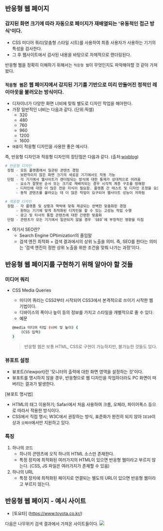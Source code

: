 ## 반응형 웹 페이지
### 감지된 화면 크기에 따라 자동으로 페이지가 재배열되는 '유동적인 접근 방식'이다.
- CSS 미디어 쿼리(맞춤형 스타일 시트)를 사용하여 최종 사용자가 사용하는 기기의 특성을 검사한다.
- 그 후 웹사이트에서 검사된 내용을 바탕으로 자체적으로 렌더링된다.

반응형 웹을 정확히 이해하기 위해서는 `적응형 웹`이 무엇인지도 파악해야할 것 같아 가져왔다.

### `적응형 웹`은 웹 페이지에서 감지된 기기를 기반으로 미리 만들어진 정적인 레이아웃을 불러오는 방식이다.
- 디자이너가 다양한 화면 너비에 맞춰 별도로 디자인 작업을 해야한다.
- 가장 일반적인 너비는 다음과 같다. (단위:픽셀)
    - 320
    - 480
    - 760
    - 960
    - 1200
    - 1600
- `애플`이 적응형 디자인을 사용한 좋은 예시다.

즉, 반응형 디자인과 적응형 디자인의 장단점은 다음과 같다. (출처:[wixblog](https://ko.wix.com/blog/post/responsive-vs-adaptive-design))
```bash
# 반응형 디자인
 장점 - 모든 플랫폼에서 일관된 콘텐츠 경험
     - 보편적이지 않은 화면 크기의 새로운 기기에서도 작동 가능
 단점 - 각 기기에서 웹사이트가 렌더링되는 방식에 대한 통제가 상대적으로 어려움
     - 요소가 잘못된 순서 또는 크기로 재배치되는 경우 시각적 계층 구조를 방해함
     - 디자인에 대한 더 많은 전문 지식이 필요함. 플랫폼 간 테스트 및 디자인 조정을 요함
     - 동적 콘텐츠를 불러오는 데 더 많은 작업이 요구되어 웹사이트 성능이 저하됨

# 적응형 디자인
 장점 - 각 플랫폼 및 상황과 맥락에 맞춰 제공되는 완벽한 맞춤화된 경험
     - 원하는 기기에 맞게 최적화된 디자인을 할 수 있는 고성능 작업 수행
     - 광고 및 타사의 통합 콘텐츠에 대한 간편한 맞춤화
 단점 - 콘텐츠가 모든 기기에서 일관되지 않을 경우 `SEO`에 부정적인 영향을 미침
```
* 여기서 SEO란?
  - Search Engine OPtimization의 줄임말
  - 검색 엔진 최적화 = 검색 결과에서의 상위 노출을 의미.
    즉, SEO를 한다는 의미는 '검색 엔진이 정한 상위 노출을 위한 조건을 맞춰 나가는 과정'이다.

## 반응형 웹 페이지를 구현하기 위해 알아야 할 것들
### 미디어 쿼리
- CSS Media Queries
    - 미디어 쿼리는 CSS2부터 시작되어 CSS3에서 본격적으로 쓰이기 시작한 웹 기법이다.
    - 디바이스의 폭이나 높이 등의 정보를 가지고 스타일을 개별적으로 줄 수 있다.
    - 예문
    ```bash
    @media 미디어 타입 (너비 및 높이) {
        (CSS 입력)
    }       
    ```

    > 반응형 웹은 보통 HTML, CSS로 구현이 가능하지만, 불가능한 것들도 있다.

### 뷰포트 설정
- 뷰포트(Viewport)란 '모니터의 출력에 대한 화면 영역을 설정하는 것'이다.
- 뷰포트를 명시하지 않을 경우, 반응형으로 웹 디자인을 작업하더라도 PC 화면이 떠버리는 결과가 발생한다.

[뷰포트 명시법]
- HTML의 <meta> 태그 이용하기; Safari에서 처음 사용하여 크롬, 오페라, 파이어폭스 등으로 따라서 적용한 방식이다.
- CSS에서 직접 명시; W3C에서 권장하는 방식, 표준화가 완전히 되지 않아 `IE10`이상과 `오페라`에서만 지원하고 있다.

### 특징
1) 하나의 코드
    - 하나의 콘텐츠에 오직 하나의 HTML 소스만 존재한다.
    - 특정 장치에 최적화된 여러가지의 HTML이 있으면 반응형 웹이라고 부르지 않는다.
  (CSS, JS 파일은 여러가지가 존재할 수 있음)
2) 하나의 URL
    - 특정 장치에 최적화된 페이지로 연결되는 별도의 URL이 있으면 반응형 웹이라고 부르지 않는다.

## 반응형 웹 페이지 - 예시 사이트
- [토요타] (https://www.toyota.co.kr/)

다음은 나무위키 검색 결과에서 가져온 사이트들이다.
<img src="나무위키_반응형 예시사이트.png">
